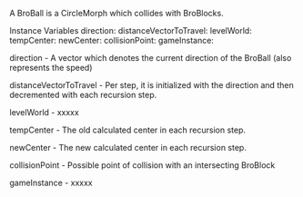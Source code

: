 A BroBall is a CircleMorph which collides with BroBlocks.

Instance Variables
	direction:					<Point>
	distanceVectorToTravel:	<Point>
	levelWorld:					<BroLevelWorld>
	tempCenter:				<Point>
	newCenter:					<Point>
	collisionPoint:				<Point>
	gameInstance:				<BroBreakout>

direction
	- A vector which denotes the current direction of the BroBall (also represents the speed)
	
distanceVectorToTravel
	- Per step, it is initialized with the direction and then decremented with each recursion step.

levelWorld 
	- xxxxx

tempCenter
	- The old calculated center in each recursion step.

newCenter
	- The new calculated center in each recursion step.
	
collisionPoint
	- Possible point of collision with an intersecting BroBlock

gameInstance 
	- xxxxx


